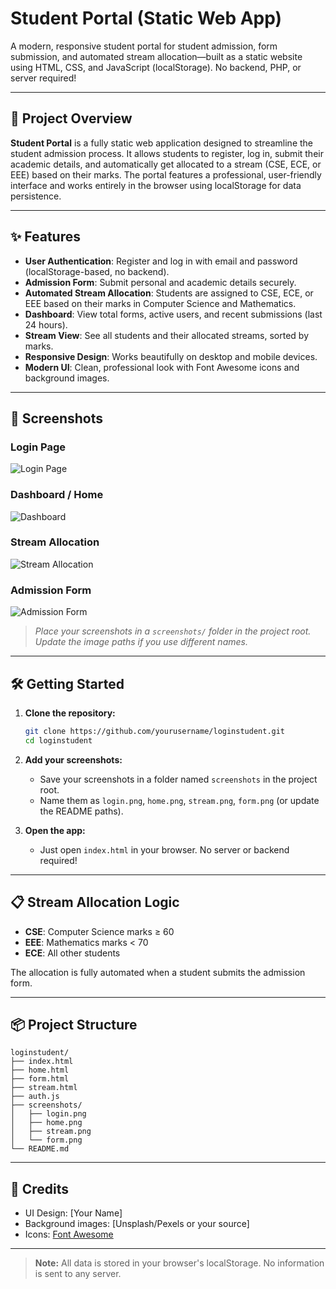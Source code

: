 # Student Portal (Static Web App)

A modern, responsive student portal for student admission, form submission, and automated stream allocation—built as a static website using HTML, CSS, and JavaScript (localStorage). No backend, PHP, or server required!

---

## 📖 Project Overview

**Student Portal** is a fully static web application designed to streamline the student admission process. It allows students to register, log in, submit their academic details, and automatically get allocated to a stream (CSE, ECE, or EEE) based on their marks. The portal features a professional, user-friendly interface and works entirely in the browser using localStorage for data persistence.

---

## ✨ Features

- **User Authentication**: Register and log in with email and password (localStorage-based, no backend).
- **Admission Form**: Submit personal and academic details securely.
- **Automated Stream Allocation**: Students are assigned to CSE, ECE, or EEE based on their marks in Computer Science and Mathematics.
- **Dashboard**: View total forms, active users, and recent submissions (last 24 hours).
- **Stream View**: See all students and their allocated streams, sorted by marks.
- **Responsive Design**: Works beautifully on desktop and mobile devices.
- **Modern UI**: Clean, professional look with Font Awesome icons and background images.

---

## 🚀 Screenshots

### Login Page
![Login Page](screenshots/login.png)

### Dashboard / Home
![Dashboard](screenshots/home.png)

### Stream Allocation
![Stream Allocation](screenshots/stream.png)

### Admission Form
![Admission Form](screenshots/form.png)

> _Place your screenshots in a `screenshots/` folder in the project root. Update the image paths if you use different names._

---

## 🛠️ Getting Started

1. **Clone the repository:**
   ```bash
   git clone https://github.com/yourusername/loginstudent.git
   cd loginstudent
   ```

2. **Add your screenshots:**
   - Save your screenshots in a folder named `screenshots` in the project root.
   - Name them as `login.png`, `home.png`, `stream.png`, `form.png` (or update the README paths).

3. **Open the app:**
   - Just open `index.html` in your browser. No server or backend required!

---

## 📋 Stream Allocation Logic

- **CSE**: Computer Science marks ≥ 60
- **EEE**: Mathematics marks < 70
- **ECE**: All other students

The allocation is fully automated when a student submits the admission form.

---

## 📦 Project Structure

```
loginstudent/
├── index.html
├── home.html
├── form.html
├── stream.html
├── auth.js
├── screenshots/
│   ├── login.png
│   ├── home.png
│   ├── stream.png
│   └── form.png
└── README.md
```

---

## 🙌 Credits

- UI Design: [Your Name]
- Background images: [Unsplash/Pexels or your source]
- Icons: [Font Awesome](https://fontawesome.com/)

---

> **Note:** All data is stored in your browser's localStorage. No information is sent to any server.
